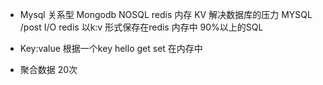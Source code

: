 - Mysql    关系型
  Mongodb  NOSQL
  redis    内存 KV 
  解决数据库的压力 
  MYSQL /post I/O
  redis  以k:v 形式保存在redis 内存中
  90%以上的SQL 

- Key:value
  根据一个key hello
  get set 在内存中

- 聚合数据 20次